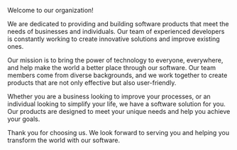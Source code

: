 Welcome to our organization!

We are dedicated to providing and building software products that meet the needs of businesses and individuals. Our team of experienced developers is constantly working to create innovative solutions and improve existing ones.

Our mission is to bring the power of technology to everyone, everywhere, and help make the world a better place through our software. Our team members come from diverse backgrounds, and we work together to create products that are not only effective but also user-friendly.

Whether you are a business looking to improve your processes, or an individual looking to simplify your life, we have a software solution for you. Our products are designed to meet your unique needs and help you achieve your goals.

Thank you for choosing us. We look forward to serving you and helping you transform the world with our software.

<!--

**Here are some ideas to get you started:**

🙋‍♀️ A short introduction - what is your organization all about?
🌈 Contribution guidelines - how can the community get involved?
👩‍💻 Useful resources - where can the community find your docs? Is there anything else the community should know?
🍿 Fun facts - what does your team eat for breakfast?
🧙 Remember, you can do mighty things with the power of [Markdown](https://docs.github.com/github/writing-on-github/getting-started-with-writing-and-formatting-on-github/basic-writing-and-formatting-syntax)
-->
